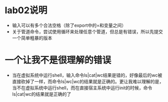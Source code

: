 # lab02说明
- 输入可以有多个合法空格（除了export中的=和变量之间）
- 关于管道命令，尝试使用循环来处理任意个管道，但总是有错误，所以先提交一个简单粗暴的版本

# 一个让我不是很理解的错误
- 当在虚拟系统中运行shell，输入命令ls|cat|wc结果是错的，好像最后的wc被直接砍掉了一样，而命令ls|wc|wc的结果就是正确的。更让我难以理解的是，当不在虚拟系统中运行shell，而在直接宿主系统中运行init的时候，命令ls|cat|wc的结果就是正确的了
